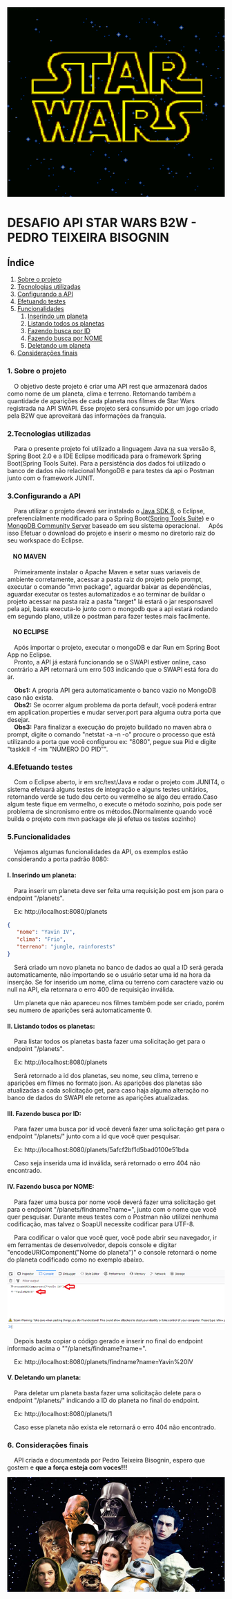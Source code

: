<div align="center">
  <img src="img/swgif.gif" width="700px"/> 
</div>

# DESAFIO API STAR WARS B2W - PEDRO TEIXEIRA BISOGNIN

## Índice

 <ol>
  <li><a href="#Sobre">Sobre o projeto</a></li>
  <li><a href="#Tecnologias">Tecnologias utilizadas</a></li>
  <li><a href="#Config">Configurando a API</a></li>
  <li><a href="#Testes">Efetuando testes</a></li>
  <li><a href="#Funcionalidades">Funcionalidades</a>
    <ol>
      <li><a href="#Insere">Inserindo um planeta</a></li>
      <li><a href="#Lista">Listando todos os planetas</a></li>
      <li><a href="#buscaid">Fazendo busca por ID</a></li>
      <li><a href="#buscanome">Fazendo busca por NOME</a></li>
      <li><a href="#deleta">Deletando um planeta</a></li>
    </ol>
  </li>
  <li><a href="#final">Considerações finais</a>
 
</ol> 

<dl>
  
### <a name="Sobre">1. Sobre o projeto</a> 

&nbsp;&nbsp;&nbsp;&nbsp;O objetivo deste projeto é criar uma API rest que armazenará dados como nome de um planeta, clima e terreno. Retornando também a quantidade de aparições de cada planeta nos filmes de Star Wars registrada na API SWAPI. Esse projeto será consumido por um jogo criado pela B2W que aproveitará das informações da franquia.

### <a name="Tecnologias">2.Tecnologias utilizadas</a> 
&nbsp;&nbsp;&nbsp;&nbsp;Para o presente projeto foi utilizado a linguagem Java na sua versão 8, Spring Boot 2.0 e a IDE Eclipse modificada para o framework Spring Boot(Spring Tools Suite). 
Para a persistência dos dados foi utilizado o banco de dados não relacional MongoDB e para testes da api o Postman junto com o framework  JUNIT.

### <a name="Config">3.Configurando a API</a>  
&nbsp;&nbsp;&nbsp;&nbsp;Para utilizar o projeto deverá ser instalado o <a href="http://www.oracle.com/technetwork/pt/java/javase/downloads/jdk8-downloads-2133151.html">Java SDK 8</a>, o Eclipse, 
preferencialmente modificado para o Spring Boot(<a href="https://spring.io/tools/sts/all">Spring Tools Suite</a>) e o 
<a href="https://www.mongodb.com/download-center/community">MongoDB Community Server</a> baseado em seu sistema operacional.
&nbsp;&nbsp;&nbsp;&nbsp;Após isso Efetuar o download do projeto e inserir o mesmo no diretorio raiz do seu workspace do Eclipse.

#### &nbsp;&nbsp;&nbsp;&nbsp;NO MAVEN
&nbsp;&nbsp;&nbsp;&nbsp;Primeiramente instalar o Apache Maven e setar suas variaveis de ambiente corretamente, acessar a pasta raiz
do projeto pelo prompt, executar o comando "mvn package", aguardar baixar as dependências, aguardar executar os testes 
automatizados e ao terminar de buildar o projeto acessar na pasta raiz a pasta "target" lá estará o jar responsavel pela api,
basta executa-lo junto com o mongodb que a api estará rodando em segundo plano, utilize o postman para fazer testes mais facilmente.

#### &nbsp;&nbsp;&nbsp;&nbsp;NO ECLIPSE
&nbsp;&nbsp;&nbsp;&nbsp;Após importar o projeto, executar o mongoDB e dar Run em Spring Boot App no Eclipse.</br>
&nbsp;&nbsp;&nbsp;&nbsp;Pronto, a API já estará funcionando se o SWAPI estiver online, caso contrário a API retornará um erro 503 indicando que o SWAPI está fora do ar.</br>

&nbsp;&nbsp;&nbsp;&nbsp;<b>Obs1:</b> A propria API gera automaticamente o banco vazio no MongoDB caso não exista. </br>
&nbsp;&nbsp;&nbsp;&nbsp;<b>Obs2:</b> Se ocorrer algum problema da porta default, você poderá entrar em application.properties e mudar server.port para alguma outra porta que desejar.</br>
&nbsp;&nbsp;&nbsp;&nbsp;<b>Obs3:</b> Para finalizar a execução do projeto buildado no maven abra o prompt, digite o comando "netstat -a -n -o" procure o processo que está utilizando a porta que você configurou ex: "8080", pegue sua Pid e digite "taskkill -f -im "NÚMERO DO PID"". </br>

### <a name="Testes">4.Efetuando testes</a>  

&nbsp;&nbsp;&nbsp;&nbsp;Com o Eclipse aberto, ir em src/test/Java e rodar o projeto com JUNIT4, o sistema efetuará alguns testes de integração e alguns testes unitários, retornando verde se tudo deu certo ou vermelho se algo deu errado.Caso algum teste fique em vermelho, o execute o método sozinho, pois pode ser problema de sincronismo entre os métodos.(Normalmente quando você builda o projeto com mvn package ele já efetua os testes sozinho)

### <a name="Funcionalidades">5.Funcionalidades</a>

&nbsp;&nbsp;&nbsp;&nbsp;Vejamos algumas funcionalidades da API, os exemplos estão considerando a porta padrão 8080:

#### <a name="Insere">I. Inserindo um planeta:</a>  

&nbsp;&nbsp;&nbsp;&nbsp;Para inserir um planeta deve ser feita uma requisição post em json para o endpoint "/planets".

&nbsp;&nbsp;&nbsp;&nbsp;Ex:
http://localhost:8080/planets
```JSON
{
   "nome": "Yavin IV",
   "clima": "Frio",
   "terreno": "jungle, rainforests"
}
```
&nbsp;&nbsp;&nbsp;&nbsp;Será criado um novo planeta no banco de dados ao qual a ID será gerada automaticamente, não importando se o usuário setar uma id na hora da inserção. Se for inserido um nome, clima ou terreno com caractere vazio ou null na API, ela retornara o erro 400 de requisição inválida. 

&nbsp;&nbsp;&nbsp;&nbsp;Um planeta que não apareceu nos filmes também pode ser criado, porém seu numero de aparições será automaticamente 0.

#### <a name="Lista">II. Listando todos os planetas:</a>

&nbsp;&nbsp;&nbsp;&nbsp;Para listar todos os planetas basta fazer uma solicitação get para o endpoint "/planets".

&nbsp;&nbsp;&nbsp;&nbsp;Ex:
http://localhost:8080/planets

&nbsp;&nbsp;&nbsp;&nbsp;Será retornado a id dos planetas, seu nome, seu clima, terreno e aparições em filmes no formato json. As aparições dos planetas são atualizadas a cada solicitação get, para caso haja alguma alteração no banco de dados do SWAPI ele retorne as aparições atualizadas. 

#### <a name="buscaid">III. Fazendo busca por ID:</a>

&nbsp;&nbsp;&nbsp;&nbsp;Para fazer uma busca por id você deverá fazer uma solicitação get para o endpoint "/planets/" junto com a id que você quer pesquisar. 

&nbsp;&nbsp;&nbsp;&nbsp;Ex:
http://localhost:8080/planets/5afcf2bf1d5bad0100e51bda

&nbsp;&nbsp;&nbsp;&nbsp;Caso seja inserida uma id inválida, será retornado o erro 404 não encontrado. 

#### <a name="buscanome">IV. Fazendo busca por NOME:</a>

&nbsp;&nbsp;&nbsp;&nbsp;Para fazer uma busca por nome você deverá fazer uma solicitação get para o endpoint "/planets/findname?name=", junto com o nome que você quer pesquisar. Durante meus testes com o Postman não utilizei nenhuma codificação, mas talvez o SoapUI necessite codificar para UTF-8.

&nbsp;&nbsp;&nbsp;&nbsp;Para codificar o valor que você quer, você pode abrir seu navegador, ir em ferramentas de desenvolvedor, depois console e digitar "encodeURIComponent("Nome do planeta")" o console retornará o nome do planeta codificado como no exemplo abaixo.

<p>
  <img src="img/Exemplo.png"/> 
</p>

&nbsp;&nbsp;&nbsp;&nbsp;Depois basta copiar o código gerado e inserir no final do endpoint informado acima o ""/planets/findname?name=".

&nbsp;&nbsp;&nbsp;&nbsp;Ex:
http://localhost:8080/planets/findname?name=Yavin%20IV

#### <a name="deleta">V. Deletando um planeta:</a>

&nbsp;&nbsp;&nbsp;&nbsp;Para deletar um planeta basta fazer uma solicitação delete para o endpoint "/planets/" indicando a ID do planeta no final do endpoint.

&nbsp;&nbsp;&nbsp;&nbsp;Ex: http://localhost:8080/planets/1

&nbsp;&nbsp;&nbsp;&nbsp;Caso esse planeta não exista ele retornará o erro 404 não encontrado.

### <a name="final">6. Considerações finais</a>

&nbsp;&nbsp;&nbsp;&nbsp;API criada e documentada por Pedro Teixeira Bisognin, espero que gostem e <b>que a força esteja com voces!!!</b>

<div align="center">
  <img src="img/rodapé.jpg"/>
<div>  



